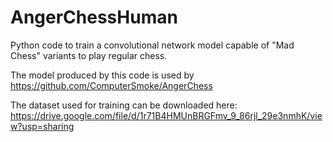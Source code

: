 # AngerChessHuman
Python code to train a convolutional network model capable of "Mad Chess" variants to play regular chess.

The model produced by this code is used by 
https://github.com/ComputerSmoke/AngerChess

The dataset used for training can be downloaded here:
https://drive.google.com/file/d/1r71B4HMUnBRGFmv_9_86rjl_29e3nmhK/view?usp=sharing
